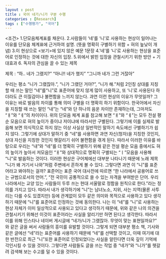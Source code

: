 ```yaml
---
layout : post
title : 국어 네가/니가 구분 수행
categories : [Research]
tags : ["수행평가", "국어"]
---
```

<조건>
1.단모음체계표를 채운다.
2.사람들이 ‘네’를 ‘니’로 사용하는 현상이 일어나는 이유를 단모음 체계표에 근거하여 설명.
(뜻을 명확히 구별하기 위함 + 혀의 높낮이 개념)
3.이 현상으로 <보기>에 있지 않은 예문 1문장
4.’네’를 ‘니’로 사용하는 현상을 표준어로 인정하는 것에 대한 자신의 입장.
5.위에서 밝힌 입장을 관철시키기 위한 방안 + 기대효과
6. 독자의 관심을 끌 수 있는 제목

제목 : “하.. 네가 그랬지?” “아니!! 네가 했지” “그니까 네가 그런 거잖아”

 우리는 평소 “니가 그랬잖아.”, “니가 그랬던 거야?”, “니가 해.”처럼 2인칭 상대를 지칭할 때 쓰는 말인 “네”를“니”로 표준어에 맞지 않게 많이 사용하고, 또 ‘니’로 사용된다 하더라도 큰 이질감이나 불편함을 느끼지 않는다. 과연 이런 현상의 이유가 무엇일까?
그 이유는 바로 발음의 차이를 통해 의미 구별을 더 명확히 하기 위함이다. 한국어에서 자신을 지칭할 때 쓰는 말인 “내”는 “네”와 단 하나의 음운 차이만 존재하는데, 그마저도 “ㅐ”와 “ㅔ”의 차이이다. 위의 단모음 체계 표를 참고해 보면 “ㅐ”와 “ㅔ”는 모두 전설 평순 모음으로 혀의 높이가 중이냐 저이냐에 따라서만 구별된다. 그렇기에 이를 실제로 발음해 보면 의식적으로 하지 않는 이상 사실상 일반적인 말하기 속도에선 구별하기가 쉽지 않다. 그렇기에 상대가 말하기 중 “네”를 사용하면 과연 자신(청자)을 지칭한 것인지, 상대 자신을 지칭한 것인지 헷갈리기 쉬어 불편함을 겪게 된다. 따라서 이러한 이유를 바탕으로 우리는 “내”와 “네”를 더 명확히 구별하기 위해 같은 전설 평순 모음 중에서도 혀의 높이가 높아서 저모음인 “ㅐ”와 상대적으로 명확히 구별되는 “ㅣ”모음을 사용해 “니”로 발음하는 것이다. 이러한 현상은 구어체에선 대부분 나타나기 때문에 노래 제목 “니가 왜 거기서 나와”처럼 주변에서 흔하게 볼 수 있다. 
 그렇다면 과연 이 “니”를 표준어라고 봐야하는 걸까? 표준어는 표준 국어 대사전에 따르면 “한 나라에서 공용어로 쓰는 규범으로서의 언어.”, “전 국민이 공통적으로 쓸 수 있는 자격을 부여받은 단어. 우리나라에서는 교양 있는 사람들이 두루 쓰는 현대 서울말로 정함을 원칙으로 한다.”라는 정의를 가지고 있다. 따라서 내가 생각하기에 “니”는 남녀노소, 지위, 사는 지역(물론 사투리는 다를 수도 있겠지만) 등에 관계없이 모두 같은 의미와 목적으로 사용하고 있다 생각하기 때문에 “니”를 표준어로 인정하는 것에 동의한다.
 나는 이 “네”를 “니”로 사용하는 현상 자체가 이미 일상적으로 사용되고 있다고 생각하기 때문에, 위와 같은 나의 의견을 관철시키기 위해선 이것이 표준어라는 사실을 알리기만 하면 된다고 생각한다. 따라서 이를 위해 인스타나 네이버 게시글에 “네가/니가 그랬잖아. 무엇이 맞는 표현일까요?” 와 같은 글을 써서 사람들의 흥미를 유발할 것이다. 그렇게 되면 대부분 평소 책, 기사와 같은 글에선 “네”라는 표준어를 사용하기 때문에 “네”를 선택할 것이고, 이때 여기에 대한 반전으로 최근 “니”또한 표준어로 인정되었다는 사실을 알린다면 더욱 깊이 기억에 각인시킬 수 있을 것이다. 그렇다면 사람들도 글을 쓰는 작업 중 “네가”와 “니가”를 헷갈려 검색해 보는 수고를 덜 수 있을 것이다.